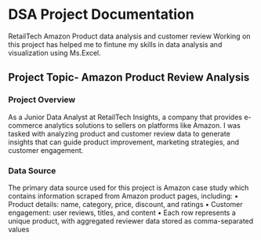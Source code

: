 # DSA Project Documentation
RetailTech Amazon Product data analysis and customer review
Working on this project has helped me to fintune my skills in data analysis and visualization using Ms.Excel.
## Project Topic-  Amazon Product Review Analysis
### Project Overview

As a Junior Data Analyst at RetailTech Insights, a company that provides e-commerce analytics solutions to sellers on platforms like Amazon. 
I was tasked with analyzing product and customer review data to generate insights that can  guide product improvement, marketing strategies, and customer engagement.

### Data Source
The primary data source used for this project is Amazon case study which  contains information scraped from Amazon product pages, including: 
•       Product details: name, category, price, discount, and ratings 
•       Customer engagement: user reviews, titles, and content 
•       Each row represents a unique product, with aggregated reviewer data stored as comma-separated values 

